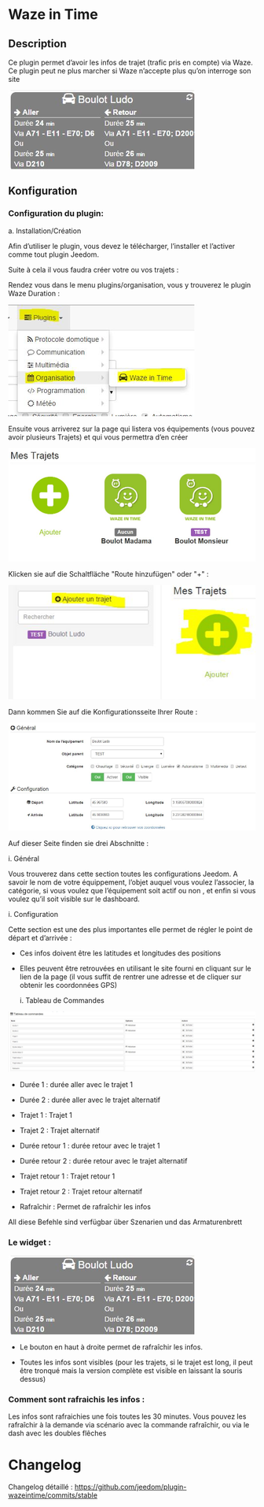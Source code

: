 Waze in Time 
============

Description 
-----------

Ce plugin permet d’avoir les infos de trajet (trafic pris en compte) via
Waze. Ce plugin peut ne plus marcher si Waze n’accepte plus qu’on
interroge son site

![wazeintime screenshot1](../images/wazeintime_screenshot1.jpg)

Konfiguration
-------------

### Configuration du plugin: 

a.  Installation/Création

Afin d’utiliser le plugin, vous devez le télécharger, l’installer et
l’activer comme tout plugin Jeedom.

Suite à cela il vous faudra créer votre ou vos trajets :

Rendez vous dans le menu plugins/organisation, vous y trouverez le
plugin Waze Duration :

![configuration1](../images/configuration1.jpg)

Ensuite vous arriverez sur la page qui listera vos équipements (vous
pouvez avoir plusieurs Trajets) et qui vous permettra d’en créer

![wazeintime screenshot2](../images/wazeintime_screenshot2.jpg)

Klicken sie auf die Schaltfläche "Route hinzufügen" oder "+" :

![config2](../images/config2.jpg)

Dann kommen Sie auf die Konfigurationsseite Ihrer Route :

![wazeintime screenshot3](../images/wazeintime_screenshot3.jpg)

Auf dieser Seite finden sie drei Abschnitte :

i.  Général

Vous trouverez dans cette section toutes les configurations Jeedom. A
savoir le nom de votre équippement, l’objet auquel vous voulez
l’associer, la catégorie, si vous voulez que l’équipement soit actif ou
non , et enfin si vous voulez qu’il soit visible sur le dashboard.

i.  Configuration

Cette section est une des plus importantes elle permet de régler le
point de départ et d’arrivée :

-   Ces infos doivent être les latitudes et longitudes des positions

-   Elles peuvent être retrouvées en utilisant le site fourni en
    cliquant sur le lien de la page (il vous suffit de rentrer une
    adresse et de cliquer sur obtenir les coordonnées GPS)

    i.  Tableau de Commandes

![config3](../images/config3.jpg)

-   Durée 1 : durée aller avec le trajet 1

-   Durée 2 : durée aller avec le trajet alternatif

-   Trajet 1 : Trajet 1

-   Trajet 2 : Trajet alternatif

-   Durée retour 1 : durée retour avec le trajet 1

-   Durée retour 2 : durée retour avec le trajet alternatif

-   Trajet retour 1 : Trajet retour 1

-   Trajet retour 2 : Trajet retour alternatif

-   Rafraîchir : Permet de rafraîchir les infos

All diese Befehle sind verfügbar über Szenarien und das Armaturenbrett

### Le widget : 

![wazeintime screenshot1](../images/wazeintime_screenshot1.jpg)

-   Le bouton en haut à droite permet de rafraîchir les infos.

-   Toutes les infos sont visibles (pour les trajets, si le trajet est
    long, il peut être tronqué mais la version complète est visible en
    laissant la souris dessus)

### Comment sont rafraichis les infos : 

Les infos sont rafraichies une fois toutes les 30 minutes. Vous pouvez
les rafraîchir à la demande via scénario avec la commande rafraîchir, ou
via le dash avec les doubles flêches

Changelog
=========

Changelog détaillé :
<https://github.com/jeedom/plugin-wazeintime/commits/stable>
